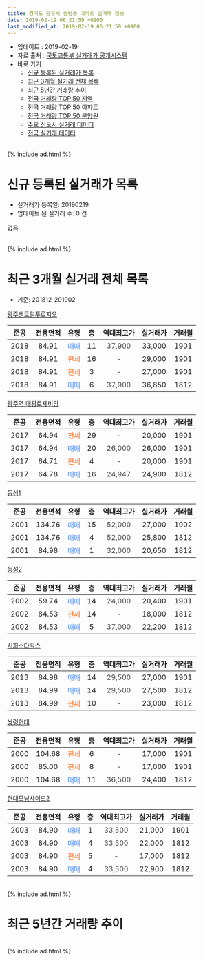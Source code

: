 ```yaml
---
title: 경기도 광주시 쌍령동 아파트 실거래 정보
date: 2019-02-19 06:21:59 +0900
last_modified_at: 2019-02-19 06:21:59 +0900
---
```


* 업데이트 : 2019-02-19
* 자료 출처 : [국토교통부 실거래가 공개시스템](http://rt.molit.go.kr)
* 바로 가기
    * [신규 등록된 실거래가 목록](#신규-등록된-실거래가-목록)
    * [최근 3개월 실거래 전체 목록](#최근-3개월-실거래-전체-목록)
    * [최근 5년간 거래량 추이](#최근-5년간-거래량-추이)
    * [전국 거래량 TOP 50 지역](https://inasie.github.io/apt-trade-info/최근-3개월-전국에서-가장-거래가-많이-발생한-지역)
    * [전국 거래량 TOP 50 아파트](https://inasie.github.io/apt-trade-info/최근-3개월-전국에서-가장-거래가-많이-발생한-아파트)
    * [전국 거래량 TOP 50 분양권](https://inasie.github.io/apt-trade-info/최근-3개월-전국에서-가장-거래가-많이-발생한-분양권)
    * [주요 신도시 실거래 데이터](https://inasie.github.io/apt-trade-info/주요-신도시)
    * [전국 실거래 데이터](https://inasie.github.io/apt-trade-info/전국)
<br>
{% include ad.html %}
<br>

# 신규 등록된 실거래가 목록
* 실거래가 등록일: 20190219
* 업데이트 된 실거래 수: 0 건

없음

<br>
{% include ad.html %}
<br>

# 최근 3개월 실거래 전체 목록
* 기준: 201812-201902


[광주센트럴푸르지오](https://search.naver.com/search.naver?query=%EA%B2%BD%EA%B8%B0%EB%8F%84+%EA%B4%91%EC%A3%BC%EC%8B%9C+%EC%8C%8D%EB%A0%B9%EB%8F%99+%EA%B4%91%EC%A3%BC%EC%84%BC%ED%8A%B8%EB%9F%B4%ED%91%B8%EB%A5%B4%EC%A7%80%EC%98%A4)

|준공|전용면적|유형|층|역대최고가|실거래가|거래월|
|:---:|:---:|:---:|:---:|:---:|:---:|:---:|
|2018|84.91|<span style="color:#4285f3">매매</span>|11|<span style="color:#444444">37,900</span>|33,000|1901|
|2018|84.91|<span style="color:#ff5a00">전세</span>|16|<span style="color:#444444">-</span>|29,000|1901|
|2018|84.91|<span style="color:#ff5a00">전세</span>|3|<span style="color:#444444">-</span>|27,000|1901|
|2018|84.91|<span style="color:#4285f3">매매</span>|6|<span style="color:#444444">37,900</span>|36,850|1812|

[광주역 대광로제비앙](https://search.naver.com/search.naver?query=%EA%B2%BD%EA%B8%B0%EB%8F%84+%EA%B4%91%EC%A3%BC%EC%8B%9C+%EC%8C%8D%EB%A0%B9%EB%8F%99+%EA%B4%91%EC%A3%BC%EC%97%AD+%EB%8C%80%EA%B4%91%EB%A1%9C%EC%A0%9C%EB%B9%84%EC%95%99)

|준공|전용면적|유형|층|역대최고가|실거래가|거래월|
|:---:|:---:|:---:|:---:|:---:|:---:|:---:|
|2017|64.94|<span style="color:#ff5a00">전세</span>|29|<span style="color:#444444">-</span>|20,000|1901|
|2017|64.94|<span style="color:#4285f3">매매</span>|20|<span style="color:#444444">26,000</span>|26,000|1901|
|2017|64.71|<span style="color:#ff5a00">전세</span>|4|<span style="color:#444444">-</span>|20,000|1901|
|2017|64.78|<span style="color:#4285f3">매매</span>|16|<span style="color:#444444">24,947</span>|24,900|1812|

[동성1](https://search.naver.com/search.naver?query=%EA%B2%BD%EA%B8%B0%EB%8F%84+%EA%B4%91%EC%A3%BC%EC%8B%9C+%EC%8C%8D%EB%A0%B9%EB%8F%99+%EB%8F%99%EC%84%B11)

|준공|전용면적|유형|층|역대최고가|실거래가|거래월|
|:---:|:---:|:---:|:---:|:---:|:---:|:---:|
|2001|134.76|<span style="color:#4285f3">매매</span>|15|<span style="color:#444444">52,000</span>|27,000|1902|
|2001|134.76|<span style="color:#4285f3">매매</span>|4|<span style="color:#444444">52,000</span>|25,800|1812|
|2001|84.98|<span style="color:#4285f3">매매</span>|1|<span style="color:#444444">32,000</span>|20,650|1812|

[동성2](https://search.naver.com/search.naver?query=%EA%B2%BD%EA%B8%B0%EB%8F%84+%EA%B4%91%EC%A3%BC%EC%8B%9C+%EC%8C%8D%EB%A0%B9%EB%8F%99+%EB%8F%99%EC%84%B12)

|준공|전용면적|유형|층|역대최고가|실거래가|거래월|
|:---:|:---:|:---:|:---:|:---:|:---:|:---:|
|2002|59.74|<span style="color:#4285f3">매매</span>|14|<span style="color:#444444">24,000</span>|20,400|1901|
|2002|84.53|<span style="color:#ff5a00">전세</span>|14|<span style="color:#444444">-</span>|18,000|1812|
|2002|84.53|<span style="color:#4285f3">매매</span>|5|<span style="color:#444444">37,000</span>|22,200|1812|

[서희스타힐스](https://search.naver.com/search.naver?query=%EA%B2%BD%EA%B8%B0%EB%8F%84+%EA%B4%91%EC%A3%BC%EC%8B%9C+%EC%8C%8D%EB%A0%B9%EB%8F%99+%EC%84%9C%ED%9D%AC%EC%8A%A4%ED%83%80%ED%9E%90%EC%8A%A4)

|준공|전용면적|유형|층|역대최고가|실거래가|거래월|
|:---:|:---:|:---:|:---:|:---:|:---:|:---:|
|2013|84.98|<span style="color:#4285f3">매매</span>|14|<span style="color:#444444">29,500</span>|27,000|1901|
|2013|84.99|<span style="color:#4285f3">매매</span>|14|<span style="color:#444444">29,500</span>|27,500|1812|
|2013|84.99|<span style="color:#ff5a00">전세</span>|10|<span style="color:#444444">-</span>|23,000|1812|

[쌍령현대](https://search.naver.com/search.naver?query=%EA%B2%BD%EA%B8%B0%EB%8F%84+%EA%B4%91%EC%A3%BC%EC%8B%9C+%EC%8C%8D%EB%A0%B9%EB%8F%99+%EC%8C%8D%EB%A0%B9%ED%98%84%EB%8C%80)

|준공|전용면적|유형|층|역대최고가|실거래가|거래월|
|:---:|:---:|:---:|:---:|:---:|:---:|:---:|
|2000|104.68|<span style="color:#ff5a00">전세</span>|6|<span style="color:#444444">-</span>|17,000|1901|
|2000|85.00|<span style="color:#ff5a00">전세</span>|8|<span style="color:#444444">-</span>|17,000|1901|
|2000|104.68|<span style="color:#4285f3">매매</span>|11|<span style="color:#444444">36,500</span>|24,400|1812|

[현대모닝사이드2](https://search.naver.com/search.naver?query=%EA%B2%BD%EA%B8%B0%EB%8F%84+%EA%B4%91%EC%A3%BC%EC%8B%9C+%EC%8C%8D%EB%A0%B9%EB%8F%99+%ED%98%84%EB%8C%80%EB%AA%A8%EB%8B%9D%EC%82%AC%EC%9D%B4%EB%93%9C2)

|준공|전용면적|유형|층|역대최고가|실거래가|거래월|
|:---:|:---:|:---:|:---:|:---:|:---:|:---:|
|2003|84.90|<span style="color:#4285f3">매매</span>|1|<span style="color:#444444">33,500</span>|21,000|1901|
|2003|84.90|<span style="color:#4285f3">매매</span>|4|<span style="color:#444444">33,500</span>|22,000|1812|
|2003|84.90|<span style="color:#ff5a00">전세</span>|5|<span style="color:#444444">-</span>|17,000|1812|
|2003|84.90|<span style="color:#4285f3">매매</span>|4|<span style="color:#444444">33,500</span>|22,900|1812|


<br>
{% include ad.html %}
<br>

# 최근 5년간 거래량 추이


<div style="width:100%;">
    <canvas id="deal_progress" height="200"></canvas>
</div>

<script>
new Chart(document.getElementById("deal_progress"), {
    type: 'line',
    data: {
        labels: ['201402','201403','201404','201405','201406','201407','201408','201409','201410','201411','201412','201501','201502','201503','201504','201505','201506','201507','201508','201509','201510','201511','201512','201601','201602','201603','201604','201605','201606','201607','201608','201609','201610','201611','201612','201701','201702','201703','201704','201705','201706','201707','201708','201709','201710','201711','201712','201801','201802','201803','201804','201805','201806','201807','201808','201809','201810','201811','201812','201901','201902'],
        datasets: [{
            label: '매매',
            pointRadius: 1,
            data: [13, 12, 6, 8, 8, 12, 15, 17, 19, 6, 9, 17, 15, 23, 25, 18, 14, 24, 9, 12, 19, 14, 4, 7, 8, 19, 13, 13, 5, 14, 11, 19, 15, 8, 5, 2, 7, 9, 11, 10, 15, 16, 7, 5, 13, 9, 8, 24, 39, 64, 62, 74, 45, 34, 25, 15, 16, 13, 9, 5, 1],
            borderColor: "rgba(255, 201, 14, 1)",
            backgroundColor: "rgba(255, 201, 14, 0.5)",
            fill: false,
            lineTension: 0
        },{
            label: '전월세',
            pointRadius: 1,
            data: [15, 11, 12, 11, 11, 16, 10, 15, 9, 9, 10, 10, 15, 17, 13, 11, 8, 15, 9, 8, 13, 10, 10, 5, 9, 12, 10, 8, 3, 12, 8, 14, 10, 7, 9, 11, 8, 14, 9, 6, 9, 5, 10, 6, 8, 4, 7, 15, 20, 45, 50, 41, 36, 28, 18, 18, 7, 6, 3, 6, 0],
            borderColor: "rgba(0, 141, 185, 1)",
            backgroundColor: "rgba(0, 141, 185, 0.5)",
            fill: false,
            lineTension: 0
        }
        ]
    },
    options: {
        responsive: true,
        title: {
            display: false
        },
        tooltips: {
            mode: 'index',
            intersect: false
        },
        hover: {
            mode: 'nearest',
            intersect: true
        },
        scales: {
            xAxes: [{
                display: true,
                scaleLabel: {
                    display: true,
                    labelString: '년/월'
                }
            }],
            yAxes: [{
                display: true,
                ticks: {
                    suggestedMin: 0,
                },
                scaleLabel: {
                    display: true,
                    labelString: '실거래 수'
                }
            }]
        }
    }
});

</script>


<br>
{% include ad.html %}
<br>

